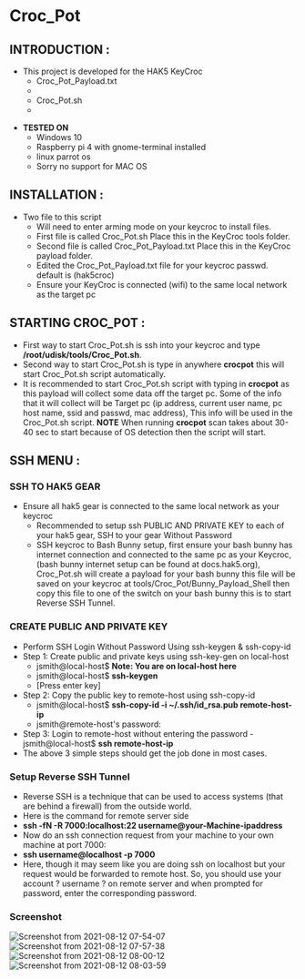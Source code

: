 # Croc_Pot

## INTRODUCTION :
  - This project is developed for the HAK5 KeyCroc
    - Croc_Pot_Payload.txt
    - 
    - Croc_Pot.sh
    - 
* **TESTED ON**
  - Windows 10
  - Raspberry pi 4 with gnome-terminal installed
  - linux parrot os
  - Sorry no support for MAC OS

## INSTALLATION :

* Two file to this script
  - Will need to enter arming mode on your keycroc to install files.
  - First file is called Croc_Pot.sh Place this in the KeyCroc tools folder.
  - Second file is called Croc_Pot_Payload.txt Place this in the KeyCroc payload folder.
  - Edited the Croc_Pot_Payload.txt file for your keycroc passwd. default is (hak5croc)
  - Ensure your KeyCroc is connected (wifi) to the same local network as the target pc

## STARTING CROC_POT :

  - First way to start Croc_Pot.sh is ssh into your keycroc and type **/root/udisk/tools/Croc_Pot.sh**.
  - Second way to start Croc_Pot.sh is type in anywhere **crocpot** this will start Croc_Pot.sh script automatically.
  - It is recommended to start Croc_Pot.sh script with typing in **crocpot** as this payload will collect some data off the target pc. Some of the info that it will collect will be Target pc (ip address, current user name, pc host name, ssid and passwd, mac address), This info will be used in the Croc_Pot.sh script. **NOTE** When running **crocpot** scan takes about 30-40 sec to start because of OS detection then the script will start.

## SSH MENU :

### SSH TO HAK5 GEAR
 * Ensure all hak5 gear is connected to the same local network as your keycroc
   - Recommended to setup ssh PUBLIC AND PRIVATE KEY to each of your hak5 gear, SSH to your gear Without Password
   - SSH keycroc to Bash Bunny setup, first ensure your bash bunny has internet connection and connected to the same pc as your Keycroc, (bash bunny internet setup can be found at docs.hak5.org), Croc_Pot.sh will create a payload for your bash bunny this file will be saved on your keycroc at tools/Croc_Pot/Bunny_Payload_Shell then copy this file to one of the switch on your bash bunny this is to start Reverse SSH Tunnel.

### CREATE PUBLIC AND PRIVATE KEY
* Perform SSH Login Without Password Using ssh-keygen & ssh-copy-id
* Step 1: Create public and private keys using ssh-key-gen on local-host
  - jsmith@local-host$ **Note: You are on local-host here**
  - jsmith@local-host$ **ssh-keygen**
  - [Press enter key]
 * Step 2: Copy the public key to remote-host using ssh-copy-id
   - jsmith@local-host$ **ssh-copy-id -i ~/.ssh/id_rsa.pub remote-host-ip**
   - jsmith@remote-host's password:
 * Step 3: Login to remote-host without entering the password
   -jsmith@local-host$ **ssh remote-host-ip**
 * The above 3 simple steps should get the job done in most cases.
 
 ### Setup Reverse SSH Tunnel
   - Reverse SSH is a technique that can be used to access systems (that are behind a firewall) from the outside world.
   - Here is the command for remote server side
   - **ssh -fN -R 7000:localhost:22 username@your-Machine-ipaddress**
   - Now do an ssh connection request from your machine to your own machine at port 7000:
   - **ssh username@localhost -p 7000**
   - Here, though it may seem like you are doing ssh on localhost but your request would be forwarded to remote host. So, you should use your account ? username ? on remote server and when prompted for password, enter the corresponding password.

### Screenshot
![Screenshot from 2021-08-12 07-54-07](https://user-images.githubusercontent.com/71735542/129192585-d0933663-748a-4000-9102-6e1ceb4a851c.png)
![Screenshot from 2021-08-12 07-57-38](https://user-images.githubusercontent.com/71735542/129192913-8b880ee7-31f3-41ba-ac6b-59188e594460.png)
![Screenshot from 2021-08-12 08-00-12](https://user-images.githubusercontent.com/71735542/129193161-60bea2b4-99f5-4781-8a8c-dbd7d4b3d27f.png)
![Screenshot from 2021-08-12 08-03-59](https://user-images.githubusercontent.com/71735542/129193656-fbfcbc3c-207b-4555-be22-32a66cbe9aea.png)

